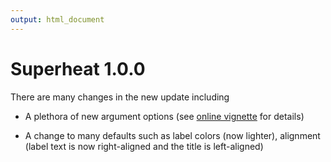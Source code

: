```yaml
---
output: html_document
---
```


# Superheat 1.0.0

There are many changes in the new update including

- A plethora of new argument options (see [online vignette](https://rlbarter.github.io/superheat/) for details)

- A change to many defaults such as label colors (now lighter), alignment (label text is now right-aligned and the title is left-aligned)
